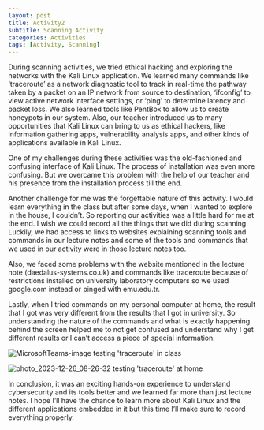 ```yaml
---
layout: post
title: Activity2
subtitle: Scanning Activity
categories: Activities
tags: [Activity, Scanning]
---
```


During scanning activities, we tried ethical hacking and exploring the networks with the Kali Linux application. We learned many commands like ‘traceroute’ as a network diagnostic tool to track in real-time the pathway taken by a packet on an IP network from source to destination, ‘ifconfig’ to view active network interface settings, or ‘ping’ to determine latency and packet loss. We also learned tools like PentBox to allow us to create honeypots in our system. Also, our teacher introduced us to many opportunities that Kali Linux can bring to us as ethical hackers, like information gathering apps, vulnerability analysis apps, and other kinds of applications available in Kali Linux.

One of my challenges during these activities was the old-fashioned and confusing interface of Kali Linux. The process of installation was even more confusing. But we overcame this problem with the help of our teacher and his presence from the installation process till the end.

Another challenge for me was the forgettable nature of this activity. I would learn everything in the class but after some days, when I wanted to explore in the house, I couldn’t. So reporting our activities was a little hard for me at the end. I wish we could record all the things that we did during scanning. Luckily, we had access to links to websites explaining scanning tools and commands in our lecture notes and some of the tools and commands that we used in our activity were in those lecture notes too.

Also, we faced some problems with the website mentioned in the lecture note (daedalus-systems.co.uk) and commands like traceroute because of restrictions installed on university laboratory computers so we used google.com instead or pinged with emu.edu.tr.

Lastly, when I tried commands on my personal computer at home, the result that I got was very different from the results that I got in university. So understanding the nature of the commands and what is exactly happening behind the screen helped me to not get confused and understand why I get different results or I can’t access a piece of special information.

![MicrosoftTeams-image](https://github.com/20802777/20802777.github.io/assets/148220693/2fe14346-1cf9-4ecf-a9e6-a201522e4f1b)
testing 'traceroute' in class

![photo_2023-12-26_08-26-32](https://github.com/20802777/20802777.github.io/assets/148220693/241dbb84-d901-4518-beab-9288d46f053f)
testing 'traceroute' at home

In conclusion, it was an exciting hands-on experience to understand cybersecurity and its tools better and we learned far more than just lecture notes. I hope I’ll have the chance to learn more about Kali Linux and the different applications embedded in it but this time I’ll make sure to record everything properly.
